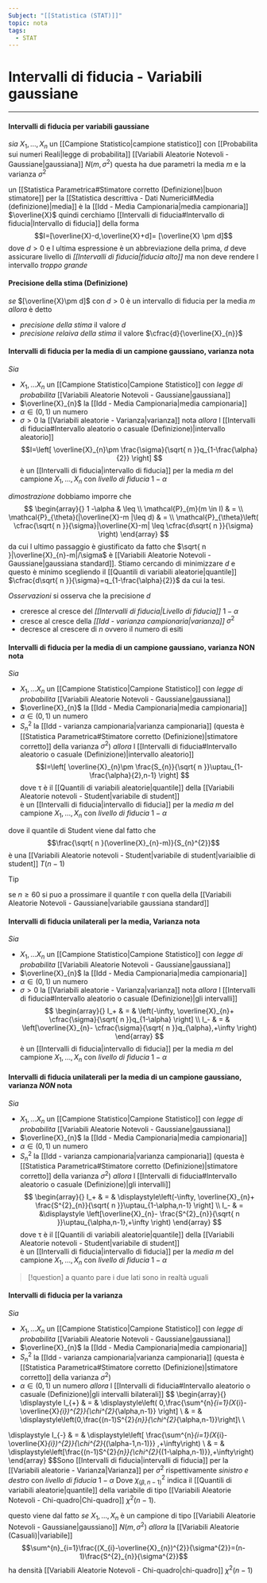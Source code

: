 ```yaml
---
Subject: "[[Statistica (STAT)]]"
topic: nota
tags:
  - STAT
---
```

# Intervalli di fiducia - Variabili gaussiane
---

#### Intervalli di fiducia per variabili gaussiane
_sia_ $X_{1},\dots,X_{n}$ un [[Campione Statistico|campione statistico]] con [[Probabilita sui numeri Reali|legge di probabilita]] [[Variabili Aleatorie Notevoli - Gaussiane|gaussiana]] $N(m,\sigma^{2})$  questa ha due parametri la media $m$ e la varianza $\sigma^{2}$

un [[Statistica Parametrica#Stimatore corretto (Definizione)|buon stimatore]] per la [[Statistica descrittiva - Dati Numerici#Media (definizione)|media]] è la [[Idd - Media Campionaria|media campionaria]] $\overline{X}$  quindi cerchiamo [[Intervalli di fiducia#Intervallo di fiducia|Intervallo di fiducia]] della forma $$I=[\overline{X}-d,\overline{X}+d]= [\overline{X} \pm d]$$dove $d> 0$ e l ultima espressione è un abbreviazione della prima, $d$ deve assicurare livello di _[[Intervalli di fiducia|fiducia alto]]_ ma non deve rendere l intervallo _troppo grande_

#### Precisione della stima (Definizione)
_se_ $[\overline{X}\pm d]$ con $d>0$  è un intervallo di fiducia per la media  $m$
_allora_ è detto
- _precisione della stima_ il valore $d$
- _precisione relaiva della stima_ il valore $\cfrac{d}{\overline{X}_{n}}$

#### Intervalli di fiducia per la media di un campione gaussiano, varianza nota
_Sia_
- $X_{1},\dots X_{n}$ un [[Campione Statistico|Campione Statistico]] con _legge di probabilita_ [[Variabili Aleatorie Notevoli - Gaussiane|gaussiana]]
-  $\overline{X}_{n}$ la [[Idd - Media Campionaria|media campionaria]] 
- $\alpha \in (0,1)$  un numero 
-  $\sigma > 0$ la [[Variabili aleatorie - Varianza|varianza]] nota 
_allora_ l [[Intervalli di fiducia#Intervallo aleatorio o casuale (Definizione)|intervallo aleatorio]] $$I=\left[ \overline{X}_{n}\pm \frac{\sigma}{\sqrt{ n }}q_{1-\frac{\alpha}{2}} \right] $$ è un [[Intervalli di fiducia|intervallo di fiducia]] per la media $m$ del campione $X_{1},\dots,X_{n}$ con _livello di fiducia_ $1-\alpha$
 
_dimostrazione_
dobbiamo  imporre che $$
\begin{array}{}
1 -\alpha  & \leq \\
 \mathcal{P}_{m}(m \in  I)  & = \\
\mathcal{P}_{\theta}(|\overline{X}-m |\leq d) & = \\
\mathcal{P}_{\theta}\left( \cfrac{\sqrt{ n }}{\sigma}|\overline{X}-m| \leq \cfrac{d\sqrt{ n }}{\sigma} \right)
\end{array}
$$
da cui l ultimo passaggio è giustificato da fatto che $\sqrt{ n }|\overline{X}_{n}-m|/\sigma$ è [[Variabili Aleatorie Notevoli - Gaussiane|gaussiana standard]]. 
Stiamo cercando di minimizzare $d$ e questo è minimo scegliendo il [[Quantili di variabili aleatorie|quantile]] $\cfrac{d\sqrt{ n }}{\sigma}=q_{1-\frac{\alpha}{2}}$ da cui la tesi.


_Osservazioni_
si osserva che la precisione $d$
- creresce al cresce del _[[Intervalli di fiducia|Livello di fiducia]]_ $1-\alpha$
- cresce al cresce della _[[Idd - varianza campionaria|varianza]]_ $\sigma^{2}$
- decresce al crescere di $n$ ovvero il numero di esiti
 

#### Intervalli di fiducia per la media di un campione gaussiano, varianza NON nota
_Sia_
- $X_{1},\dots X_{n}$ un [[Campione Statistico|Campione Statistico]] con _legge di probabilita_ [[Variabili Aleatorie Notevoli - Gaussiane|gaussiana]]
-  $\overline{X}_{n}$ la [[Idd - Media Campionaria|media campionaria]] 
- $\alpha \in (0,1)$  un numero 
-  $S^{2}_{n}$ la  [[Idd - varianza campionaria|varianza campionaria]]  (questa è [[Statistica Parametrica#Stimatore corretto (Definizione)|stimatore corretto]]  della varianza $\sigma^{2}$)
_allora_ l [[Intervalli di fiducia#Intervallo aleatorio o casuale (Definizione)|intervallo aleatorio]] $$I=\left[ \overline{X}_{n}\pm \frac{S_{n}}{\sqrt{ n }}\uptau_{1-\frac{\alpha}{2},n-1} \right] $$dove $\uptau$ è il [[Quantili di variabili aleatorie|quantile]] della [[Variabili Aleatorie notevoli - Student|variabile di student]]  
è un [[Intervalli di fiducia|intervallo di fiducia]] per la _media_ $m$ del campione $X_{1},\dots,X_{n}$ con _livello di fiducia_ $1-\alpha$ 


dove il quantile di Student viene dal fatto che $$\frac{\sqrt{ n }(\overline{X}_{n}-m)}{S_{n}^{2}}$$
è una [[Variabili Aleatorie notevoli - Student|variabile di student|variaiblie di student]] $T(n-1)$

>[!tip]
>se $n\geq 60$ si puo a prossimare il quantile $\tau$ con quella della [[Variabili Aleatorie Notevoli - Gaussiane|variabile gaussiana standard]]



#### Intervalli di fiducia unilaterali per la media, Varianza nota
_Sia_
- $X_{1},\dots X_{n}$ un [[Campione Statistico|Campione Statistico]] con _legge di probabilita_ [[Variabili Aleatorie Notevoli - Gaussiane|gaussiana]]
-  $\overline{X}_{n}$ la [[Idd - Media Campionaria|media campionaria]] 
- $\alpha \in (0,1)$  un numero 
-  $\sigma > 0$ la [[Variabili aleatorie - Varianza|varianza]] nota 
_allora_ l [[Intervalli di fiducia#Intervallo aleatorio o casuale (Definizione)|gli intervalli]] $$
\begin{array}{}
I_+  & = & \left(-\infty, \overline{X}_{n}+ \cfrac{\sigma}{\sqrt{ n }}q_{1-\alpha} \right] \\ I_-  & = &  \left[\overline{X}_{n}- \cfrac{\sigma}{\sqrt{ n }}q_{\alpha},+\infty \right)
\end{array}
$$ è un [[Intervalli di fiducia|intervallo di fiducia]] per la media $m$ del campione $X_{1},\dots,X_{n}$ con _livello di fiducia_ $1-\alpha$




#### Intervalli di fiducia  unilaterali per la media di un campione gaussiano, varianza _NON_ nota
_Sia_
- $X_{1},\dots X_{n}$ un [[Campione Statistico|Campione Statistico]] con _legge di probabilita_ [[Variabili Aleatorie Notevoli - Gaussiane|gaussiana]]
-  $\overline{X}_{n}$ la [[Idd - Media Campionaria|media campionaria]] 
- $\alpha \in (0,1)$  un numero 
-  $S^{2}_{n}$ la  [[Idd - varianza campionaria|varianza campionaria]]  (questa è [[Statistica Parametrica#Stimatore corretto (Definizione)|stimatore corretto]]  della varianza $\sigma^{2}$)
_allora_ l [[Intervalli di fiducia#Intervallo aleatorio o casuale (Definizione)|gli intervalli]] $$
\begin{array}{}
I_+  & = & \displaystyle\left(-\infty, \overline{X}_{n}+ \frac{S^{2}_{n}}{\sqrt{ n }}\uptau_{1-\alpha,n-1} \right] \\  
I_-  & = &\displaystyle  \left[\overline{X}_{n}- \frac{S^{2}_{n}}{\sqrt{ n }}\uptau_{\alpha,n-1},+\infty \right)
\end{array}
$$dove $\uptau$ è il [[Quantili di variabili aleatorie|quantile]] della [[Variabili Aleatorie notevoli - Student|variabile di student]]  
è un [[Intervalli di fiducia|intervallo di fiducia]] per la _media_ $m$ del campione $X_{1},\dots,X_{n}$ con _livello di fiducia_ $1-\alpha$ 

>[!question]
>a quanto pare i due lati sono in realtà uguali



#### Intervalli di fiducia per la varianza
_Sia_
- $X_{1},\dots X_{n}$ un [[Campione Statistico|Campione Statistico]] con _legge di probabilita_ [[Variabili Aleatorie Notevoli - Gaussiane|gaussiana]]
- $\overline{X}_{n}$ la [[Idd - Media Campionaria|media campionaria]] 
- $S^{2}_{n}$ la  [[Idd - varianza campionaria|varianza campionaria]]  (questa è [[Statistica Parametrica#Stimatore corretto (Definizione)|stimatore corretto]]  della varianza $\sigma^{2}$)
- $\alpha \in (0,1)$  un numero 
_allora_ l [[Intervalli di fiducia#Intervallo aleatorio o casuale (Definizione)|gli intervalli bilaterali]]   $$ \begin{array}{}
\displaystyle I_{+} & = & \displaystyle\left( 0,\frac{\sum^{n}_{i=1}(X_{i}-\overline{X}_{i})^{2}}{\chi^{2}_{\alpha,n-1}} \right]   \\
  & = & \displaystyle\left(0,\frac{(n-1)S^{2}_{n}}{\chi^{2}_{\alpha,n-1}}\right]\\ \\

\displaystyle I_{-} & = & \displaystyle\left[ \frac{\sum^{n}_{i=1}(X_{i}-\overline{X}_{i})^{2}}{\chi^{2}_{(\alpha-1,n-1)}} ,+\infty\right)   \\
& = & \displaystyle\left[\frac{(n-1)S^{2}_{n}}{\chi^{2}_{(1-\alpha,n-1)}},+\infty\right) 
\end{array}
$$Sono [[Intervalli di fiducia|intervalli di fiducia]] per la [[Variabili aleatorie - Varianza|Varianza]] per $\sigma^{2}$ rispettivamente _sinistro e destro_ con _livello di fiducia_ $1-\alpha$ 
Dove $\chi_{(\beta,n-1)}^{2}$ indica il [[Quantili di variabili aleatorie|quantile]] della variabile di tipo [[Variabili Aleatorie Notevoli - Chi-quadro|Chi-quadro]] $\chi^{2}(n-1)$.

questo viene dal fatto
_se_ $X_{1},\dots,X_{n}$ è un campione di tipo [[Variabili Aleatorie Notevoli - Gaussiane|gaussiano]] $N(m,\sigma^{2})$
_allora_ la [[Variabili Aleatorie (Casuali)|variabile]]  $$\sum^{n}_{i=1}\frac{(X_{i}-\overline{X}_{n})^{2}}{\sigma^{2}}=(n-1)\frac{S^{2}_{n}}{\sigma^{2}}$$ ha densità [[Variabili Aleatorie Notevoli - Chi-quadro|chi-quadro]] $\chi^{2}(n-1)$

